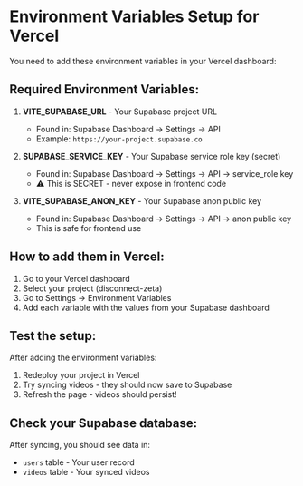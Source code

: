 # Environment Variables Setup for Vercel

You need to add these environment variables in your Vercel dashboard:

## Required Environment Variables:

1. **VITE_SUPABASE_URL** - Your Supabase project URL
   - Found in: Supabase Dashboard → Settings → API
   - Example: `https://your-project.supabase.co`

2. **SUPABASE_SERVICE_KEY** - Your Supabase service role key (secret)
   - Found in: Supabase Dashboard → Settings → API → service_role key
   - ⚠️ This is SECRET - never expose in frontend code

3. **VITE_SUPABASE_ANON_KEY** - Your Supabase anon public key
   - Found in: Supabase Dashboard → Settings → API → anon public key
   - This is safe for frontend use

## How to add them in Vercel:

1. Go to your Vercel dashboard
2. Select your project (disconnect-zeta)
3. Go to Settings → Environment Variables
4. Add each variable with the values from your Supabase dashboard

## Test the setup:

After adding the environment variables:
1. Redeploy your project in Vercel
2. Try syncing videos - they should now save to Supabase
3. Refresh the page - videos should persist!

## Check your Supabase database:

After syncing, you should see data in:
- `users` table - Your user record
- `videos` table - Your synced videos